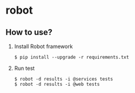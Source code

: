 # robot

## How to use?
1. Install Robot framework
	```
	$ pip install --upgrade -r requirements.txt
	```
2. Run test 
	``` 
	$ robot -d results -i @services tests
    $ robot -d results -i @web tests
	```
